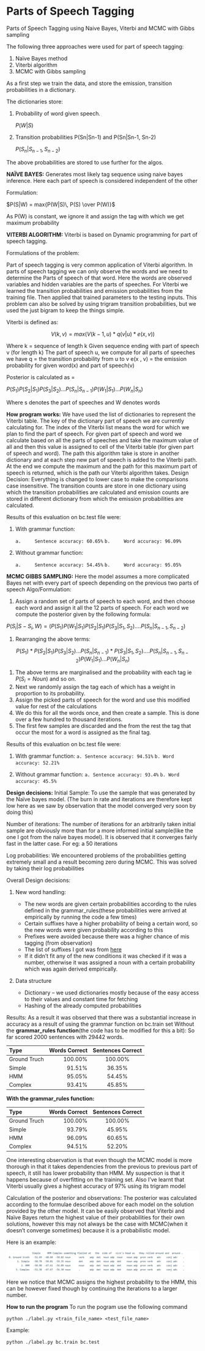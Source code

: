 # Parts of Speech Tagging

Parts of Speech Tagging using Naive Bayes, Viterbi and MCMC with Gibbs sampling

The following three approaches were used for part of speech tagging:

1. Naïve Bayes method
2. Viterbi algorithm
3. MCMC with Gibbs sampling


As a first step we train the data, and store the emission, transition probabilities in a dictionary.

The dictionaries store:

1. Probability of word given speech.

    $P(W|S)$

2. Transition probabilities P(Sn|Sn-1) and P(Sn|Sn-1, Sn-2)

    $P(S_{n}|S_{n-1}, S_{n-2})$


The above probabilities are stored to use further for the algos.

**NAÏVE BAYES:** Generates most likely tag sequence using naive bayes inference.
Here each part of speech is considered independent of the other

Formulation: 

$P(S|W) = max{P(W|S)\, P(S) \over P(W)}$


As P(W) is constant, we ignore it and assign the tag with which we get maximum probability

**VITERBI ALGORITHM:**
Viterbi is based on Dynamic programming for part of speech tagging.

Formulations of the problem:

Part of speech tagging is very common application of Viterbi algorithm. In parts of speech tagging we can only observe the words and we need to determine the Parts of speech of that word. Here the words are observed variables and hidden variables are the parts of speeches.
For Viterbi we learned the transition probabilities and emission probabilities from the training file. Then applied that trained parameters to the testing inputs. This problem can also be solved by using trigram transition probabilities, but we used the just bigram to keep the things simple.

Viterbi is defined as:

$$V(k , v) = max{ (V(k-1, u) * q(v | u) * e(x, v)) }$$

Where k = sequence of length k
Given sequence ending with  part of speech v (for length k)
The part of speech u, we compute for all parts of speeches we have
q = the transition probability from u to v
e(x , v) = the emission probability for given word(x) and part of speech(v)

Posterior is calculated as =

$P(S_{1}){P(S_{2}|S_{1})P(S_{3}|S_{2})…P(S_{n}|S_{n-1})}{P(W_{1}|S_{1})…P(W_{n}|S_{n})}$


Where s denotes the part of speeches and W denotes words

**How program works:**  We have used the list of dictionaries to represent the Viterbi table. The key of the dictionary part of speech we are currently calculating for. The index of the Viterbi list means the word for which we plan to find the part of speech. For given part of speech and word we calculate based on all the parts of speeches and take the maximum value of all and then this value is assigned to cell of the Viterbi table (for given part of speech and word). The path this algorithm take is store in another dictionary and at each step new
part of speech is added to the Viterbi path. At the end we compute the maximum and the path for this maximum part of speech is returned, which is the path our Viterbi algorithm takes.
Design Decision: Everything is changed to lower case to make the comparisons case insensitive. The transition counts are store in one dictionary using which the transition probabilities are calculated and emission counts are stored in different dictionary from which the emission probabilities are calculated.

Results of this evaluation on bc.test file were:

1. With grammar function:

    `a.     Sentence accuracy: 60.65%`
    `b.     Word accuracy: 96.09%`

2. Without grammar function:

    `a.     Sentence accuracy: 54.45%`
    `b.     Word accuracy: 95.05%`

**MCMC GIBBS SAMPLING:**
Here the model assumes a more complicated Bayes net with every part of speech depending on the previous two parts
of speech
Algo/Formulation:

1. Assign a random set of parts of speech to each word, and then choose each word and assign it all the 12 parts of speech. For each word we compute the posterior given by the following formula:


$P(S_{i}|S-S_{i}, W) = (P(S_{1})P(W_{1}|S_{1})P(S_{2}|S_{1})P(S_{3}|S_{1},S_{2})….P(S_{n}|S_{n-1},S_{n-2})$


1. Rearranging the above terms:

$$P(S_{1})*{P(S_{2}|S_{1})P(S_{3}|S_{2})…P(S_{n}|S_{n-1})}*{P(S_{3}|S_{1},S_{2})….P(S_{n}|S_{n-1},S_{n-2})}{P(W_{1}|S_{1})…P(W_{n}|S_{n})}$$

1. The above terms are marginalised and the probability with each tag ie $P(S_{i} = Noun)$ and so on.
2. Next we randomly assign the tag each of which has a weight in proportion to its probability.
3. Assign the picked parts of speech for the word and use this modified value for rest of the calculations
4. We do this for all the words once, and then create a sample. This is done over a few hundred to thousand iterations.
5. The first few samples are discarded and the from the rest the tag that occur the most for a word is assigned as the final tag.
   
Results of this evaluation on bc.test file were:
1.	With grammar function:
`a.	Sentence accuracy: 94.51%`
`b.	Word accuracy: 52.21%`

2.	Without grammar function:
`a.	Sentence accuracy: 93.4%`
`b.	Word accuracy: 45.5%`

**Design decisions:**
Initial Sample: To use the sample that was generated by the Naïve bayes model. (The burn in rate and iterations are therefore kept low here as we saw by observation that the model converged very soon by doing this)

Number of iterations: The number of iterations for an arbitrarily taken initial sample are obviously more than for a more informed initial sample(like the one I got from the naïve bayes model). It is observed that it converges fairly fast in the latter case. For eg: a 50 iterations

Log probabilities: We encountered problems of the probabilities getting extremely small and a result becoming zero during MCMC. This was solved by taking their log probabilities

Overall Design decisions:

1. New word handling:
    - The new words are given certain probabilities according to the rules defined in the
    grammar_rules(these probabilities were arrived at empirically by running the code a few times)
    - Certain suffixes have a higher probability of being a certain word, so the new words were given
    probability according to this
    - Prefixes were avoided because there was a higher chance of mis tagging (from observation)
    - The list of suffixes I got was from [here](https://web2.uvcs.uvic.ca/elc/sample/beginner/gs/gs_55_1.htm)
    - If it didn’t fit any of the new conditions it was checked if it was a number, otherwise it was assigned a noun with a certain probability which was again derived empirically.

2.	Data structure
    - Dictionary – we used dictionaries mostly because of the easy access to their values and constant time for fetching
    - Hashing of the already computed probabilities

Results:
As a result it was observed that there was a substantial increase in accuracy as a result of using the grammar
function on bc.train set
Without the **grammar_rules function**(the code has to be modified for this a bit):
So far scored 2000 sentences with 29442 words.

| Type | Words Correct | Sentences Correct |
|:-----------|------------:|:------------:|
| Ground Truch       |        100.00% |     100.00%     |
| Simple     |      91.51% |    36.35%    |
| HMM       |        95.05% |     54.45%     |
| Complex         |          93.41% |      45.85%      |


**With the grammar_rules function:**

| Type | Words Correct | Sentences Correct |
|:-----------|------------:|:------------:|
| Ground Truch       |        100.00% |     100.00%     |
| Simple     |      93.79% |    45.95%    |
| HMM       |        96.09% |     60.65%     |
| Complex         |           94.51% |      52.20%      |


One interesting observation is that even though the MCMC model is more thorough in that it takes dependencies from the previous to previous part of speech, it still has lower probability than HMM. My suspection is that it happens because of overfitting on the training set. Also I’ve learnt that Viterbi usually gives a highest accuracy of 97% using its trigram model

Calculation of the posterior and observations:
The posterior was calculated according to the formulae described above for each model on the solution provided by the other model.
It can be easily observed that Viterbi and Naïve Bayes return the highest value of their probabilities for their own solutions,
however this may not always be the case with MCMC(when it doesn’t converge sometimes) because it is a probabilistic model.

Here is an example:

![Result](https://github.com/gurjaspalbedi/parts-of-speech-tagging/blob/master/resuls.JPG?raw=true)

Here we notice that MCMC assigns the highest probability to the HMM, this can be however fixed though by continuing
the iterations to a larger number.

**How to run the program**
To run the pogram use the following command

    python ./label.py <train_file_name> <test_file_name>

Example:

    python ./label.py bc.train bc.test


